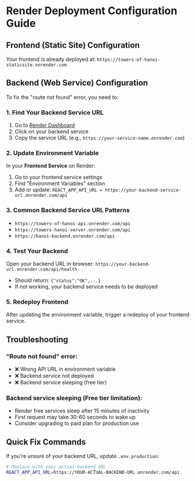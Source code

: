 # Render Deployment Configuration Guide

## Frontend (Static Site) Configuration

Your frontend is already deployed at: `https://towers-of-hanoi-staticsite.onrender.com`

## Backend (Web Service) Configuration

To fix the "route not found" error, you need to:

### 1. Find Your Backend Service URL
1. Go to [Render Dashboard](https://dashboard.render.com)
2. Click on your backend service
3. Copy the service URL (e.g., `https://your-service-name.onrender.com`)

### 2. Update Environment Variable
In your **Frontend Service** on Render:
1. Go to your frontend service settings
2. Find "Environment Variables" section
3. Add or update: `REACT_APP_API_URL = https://your-backend-service-url.onrender.com/api`

### 3. Common Backend Service URL Patterns
- `https://towers-of-hanoi-api.onrender.com/api`
- `https://towers-hanoi-server.onrender.com/api` 
- `https://hanoi-backend.onrender.com/api`

### 4. Test Your Backend
Open your backend URL in browser: `https://your-backend-url.onrender.com/api/health`
- Should return: `{"status":"OK",...}`
- If not working, your backend service needs to be deployed

### 5. Redeploy Frontend
After updating the environment variable, trigger a redeploy of your frontend service.

## Troubleshooting

### "Route not found" error:
- ❌ Wrong API URL in environment variable
- ❌ Backend service not deployed
- ❌ Backend service sleeping (free tier)

### Backend service sleeping (Free tier limitation):
- Render free services sleep after 15 minutes of inactivity
- First request may take 30-60 seconds to wake up
- Consider upgrading to paid plan for production use

## Quick Fix Commands

If you're unsure of your backend URL, update `.env.production`:

```bash
# Replace with your actual backend URL
REACT_APP_API_URL=https://YOUR-ACTUAL-BACKEND-URL.onrender.com/api
```